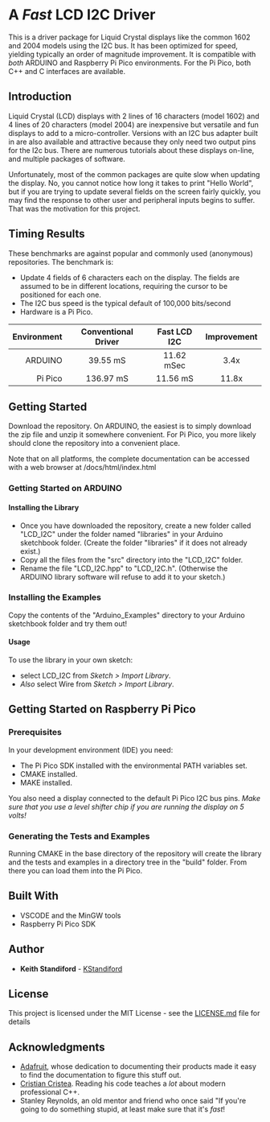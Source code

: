 # A *Fast* LCD I2C Driver

This is a driver package for Liquid Crystal displays like the common 1602 and 2004 models using the I2C bus. It has been optimized for speed, yielding typically an order of magnitude improvement. It is compatible with *both* ARDUINO and Raspberry Pi Pico environments. For the Pi Pico, both C++ and C interfaces are available.

## Introduction

Liquid Crystal (LCD) displays with 2 lines of 16 characters (model 1602) and 4 lines of 20 characters (model 2004) are inexpensive but versatile and fun displays to add to a micro-controller. Versions with an I2C bus adapter built in are also available and attractive because they only need two output pins for the I2c bus. There are numerous tutorials about these displays on-line, and multiple packages of software. 

Unfortunately, most of the common packages are quite slow when updating the display. No, you cannot notice how long it takes to print "Hello World", but if you are trying to update several fields on the screen fairly quickly, you may find the response to other user and peripheral inputs begins to suffer. That was the motivation for this project.

## Timing Results

These benchmarks are against popular and commonly used (anonymous) repositories. The benchmark is:
 - Update 4 fields of 6 characters each on the display. The fields are assumed to be in different locations, requiring the cursor to be positioned for each one.
 - The I2C bus speed is the typical default of 100,000 bits/second
 - Hardware is a Pi Pico.
 

 | Environment| Conventional Driver | Fast LCD I2C | Improvement |
 | --: | :----: | :---: | :---: |
 | ARDUINO | 39.55 mS | 11.62 mSec | 3.4x |
 | Pi Pico | 136.97 mS | 11.56 mS | 11.8x |

## Getting Started

Download the repository. On ARDUINO, the easiest is to simply download the zip file and unzip it somewhere convenient. For Pi Pico, you more likely should clone the repository into a convenient place.

Note that on all platforms, the complete documentation can be accessed with a web browser at /docs/html/index.html

### Getting Started on ARDUINO

#### Installing the Library

 - Once you have downloaded the repository, create a new folder called "LCD_I2C" under the folder named "libraries" in your Arduino sketchbook folder. (Create the folder "libraries" if it does not already exist.)
 - Copy all the files from the "src" directory into the "LCD_I2C" folder. 
 - Rename the file "LCD_I2C.hpp" to "LCD_I2C.h". (Otherwise the ARDUINO library software will refuse to add it to your sketch.)

### Installing the Examples

 Copy the contents of the "Arduino_Examples" directory to your Arduino sketchbook folder and try them out!

#### Usage 
To use the library in your own sketch:
 -  select LCD_I2C from *Sketch > Import Library*.
 - *Also* select Wire from *Sketch > Import Library*.

## Getting Started on Raspberry Pi Pico

### Prerequisites

In your development environment (IDE) you need:
 - The Pi Pico SDK installed with the environmental PATH variables set.
 - CMAKE installed.
 - MAKE installed.

You also need a display connected to the default Pi Pico I2C bus pins. *Make sure that you use a level shifter chip if you are running the display on 5 volts!*

### Generating the Tests and Examples

Running CMAKE in the base directory of the repository will create the library and the tests and examples in a directory tree in the "build" folder. From there you can load them into the Pi Pico.
  

## Built With

* VSCODE and the MinGW tools
* Raspberry Pi Pico SDK


## Author

* **Keith Standiford** - [KStandiford](https://github.com/KStandiford)


## License

This project is licensed under the MIT License - see the [LICENSE.md](LICENSE.md) file for details

## Acknowledgments

* [Adafruit](https://www.adafruit.com/), whose dedication to documenting their products made it easy to find the documentation to figure this stuff out.
* [Cristian Cristea](https://github.com/cristiancristea00). Reading his code teaches a *lot* about modern professional C++.
* Stanley Reynolds, an old mentor and friend who once said "If you're going to do something stupid, at least make sure that it's *fast*!


